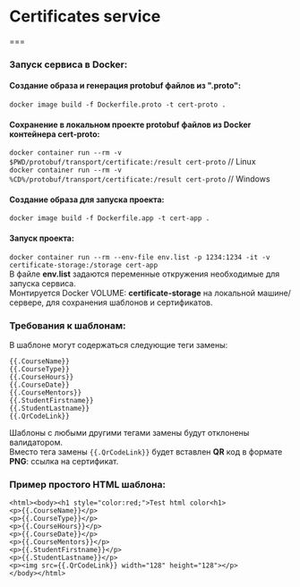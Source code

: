 # Certificates service
===

### Запуск сервиса в Docker:
#### Создание образа и генерация **protobuf** файлов из **".proto"**:
`docker image build -f Dockerfile.proto -t cert-proto .`

#### Сохранение в локальном проекте **protobuf** файлов из Docker контейнера **cert-proto**:
`docker container run --rm -v $PWD/protobuf/transport/certificate:/result cert-proto` // Linux  
`docker container run --rm -v %CD%/protobuf/transport/certificate:/result cert-proto` // Windows

#### Создание образа для запуска проекта:
`docker image build -f Dockerfile.app -t cert-app .`

#### Запуск проекта:
`docker container run --rm --env-file env.list -p 1234:1234 -it -v certificate-storage:/storage cert-app`   
В файле **env.list** задаются переменные откружения необходимые для запуска сервиса.   
Монтируется Docker VOLUME: **certificate-storage** на локальной машине/сервере, для сохранения шаблонов и сертификатов.

### Требования к шаблонам:
В шаблоне могут содержаться следующие теги замены:
```
{{.CourseName}}
{{.CourseType}}
{{.CourseHours}}
{{.CourseDate}}
{{.CourseMentors}}
{{.StudentFirstname}}
{{.StudentLastname}}
{{.QrCodeLink}}
```
Шаблоны с любыми другими тегами замены будут отклонены валидатором.  
Вместо тега замены `{{.QrCodeLink}}` будет вставлен **QR** код в формате **PNG**: ссылка на сертификат.

### Пример простого HTML шаблона:
```
<html><body><h1 style="color:red;">Test html color<h1>
<p>{{.CourseName}}</p>
<p>{{.CourseType}}</p>
<p>{{.CourseHours}}</p>
<p>{{.CourseDate}}</p>
<p>{{.CourseMentors}}</p>
<p>{{.StudentFirstname}}</p>
<p>{{.StudentLastname}}</p>
<p><img src={{.QrCodeLink}} width="128" height="128"></p>
</body></html>
```
